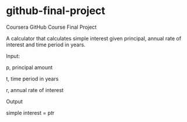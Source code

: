 # github-final-project
Coursera GitHub Course Final Project

A calculator that calculates simple interest given principal, annual rate of interest and time period in years.

Input:

   p, principal amount

   t, time period in years
   
   r, annual rate of interest

Output

   simple interest = p*t*r
